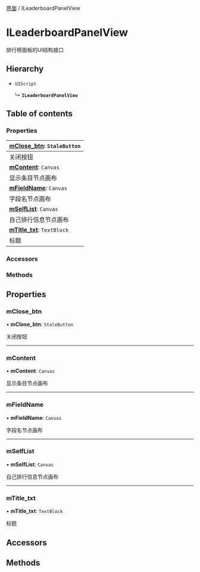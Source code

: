 [界面](../groups/Extension.界面.md) / ILeaderboardPanelView

# ILeaderboardPanelView <Badge type="tip" text="Interface" /> <Score text="ILeaderboardPanelView" />

排行榜面板的UI结构接口

## Hierarchy

- `UIScript`

  ↳ **`ILeaderboardPanelView`**

## Table of contents

### Properties <Score text="Properties" /> 
| **[mClose\_btn](mwext.ILeaderboardPanelView.md#mclose_btn)**: `StaleButton`  |
| :-----|
| 关闭按钮|
| **[mContent](mwext.ILeaderboardPanelView.md#mcontent)**: `Canvas`  |
| 显示条目节点画布|
| **[mFieldName](mwext.ILeaderboardPanelView.md#mfieldname)**: `Canvas`  |
| 字段名节点画布|
| **[mSelfList](mwext.ILeaderboardPanelView.md#mselflist)**: `Canvas`  |
| 自己排行信息节点画布|
| **[mTitle\_txt](mwext.ILeaderboardPanelView.md#mtitle_txt)**: `TextBlock`  |
| 标题|

### Accessors <Score text="Accessors" /> 

### Methods <Score text="Methods" /> 

## Properties

### mClose\_btn <Score text="mClose" /> 

• **mClose\_btn**: `StaleButton`

关闭按钮

___

### mContent <Score text="mContent" /> 

• **mContent**: `Canvas`

显示条目节点画布

___

### mFieldName <Score text="mFieldName" /> 

• **mFieldName**: `Canvas`

字段名节点画布

___

### mSelfList <Score text="mSelfList" /> 

• **mSelfList**: `Canvas`

自己排行信息节点画布

___

### mTitle\_txt <Score text="mTitle" /> 

• **mTitle\_txt**: `TextBlock`

标题

## Accessors

## Methods
